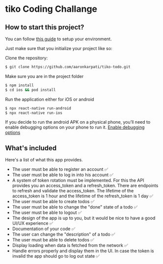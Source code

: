 # tiko Coding Challange

## How to start this project?

You can follow [this guide](https://reactnative.dev/docs/environment-setup) to setup your environment.

Just make sure that you initialize your project like so:

Clone the repository:
```bash
$ git clone https://github.com/aaronkarpati/tiko-todo.git
```
Make sure you are in the project folder
```bash
$ npm install
$ cd ios && pod install
```
Run the application either for iOS or android
```bash
$ npx react-native run-android
$ npx react-native run-ios
```
If you decide to run the android APK on a physical phone, 
you’ll need to enable debugging options on your phone to run it.
[Enable debugging options](https://developer.android.com/studio/debug/dev-options)

## What's included
Here's a list of what this app provides.

- The user must be able to register an account ✅
- The user must be able to log in into his account ✅
- A system of token rotation must be implemented. For this the API provides you an access_token and a refresh_token. There are endpoints to refresh and validate the access_token. The lifetime of the access_token is 1 hour and the lifetime of the refresh_token is 1 day ✅
- The user must be able to create todos ✅
- The user must be able to change the "done" state of a todo ✅
- The user must be able to logout ✅
- The design of the app is up to you, but it would be nice to have a good UI/UX experience ✅
- Documentation of your code ✅
- The user can change the "description" of a todo ✅
- The user must be able to delete todos ✅
- Display loading when data is fetched from the network ✅
- Handle errors properly and display them in the UI. In case the token is invalid the app should go to log out state ✅
